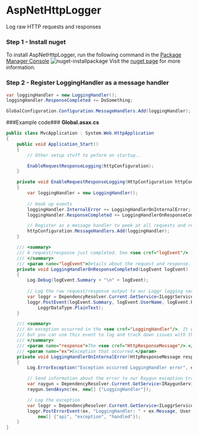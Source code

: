 AspNetHttpLogger
================
Log raw HTTP requests and responses

### Step 1 - Install nuget
To install AspNetHttpLogger, run the following command in the [Package Manager Console](http://docs.nuget.org/docs/start-here/using-the-package-manager-console)
![nuget-installpackage](https://cloud.githubusercontent.com/assets/787816/4447419/adb615a8-480a-11e4-81a0-bd29c231ef4c.png)
Visit the [nuget page](https://www.nuget.org/packages/AspNetHttpLogger/) for more information.

### Step 2 - Register LoggingHandler as a message handler
```csharp
var loggingHandler = new LoggingHandler();
loggingHandler.ResponseCompleted += DoSomething;

GlobalConfiguration.Configuration.MessageHandlers.Add(loggingHandler);
```

###Example code###
**Global.asax.cs**
```csharp
public class MvcApplication : System.Web.HttpApplication
{
    public void Application_Start()
    {
        // Other setup stuff to peform on startup..

        EnableRequestResponseLogging(httpConfiguration);
    }

    private void EnableRequestResponseLogging(HttpConfiguration httpConfiguration)
    {
        var loggingHandler = new LoggingHandler();
        
        // Hook up events
        loggingHandler.InternalError += LoggingHandlerOnInternalError;
        loggingHandler.ResponseCompleted += LoggingHandlerOnResponseCompleted;

        // Register as a message handler to peek at all requests and responses
        httpConfiguration.MessageHandlers.Add(loggingHandler);
    }

    /// <summary>
    /// A request/response just completed. See <see cref="logEvent"/> for more details.
    /// </summary>
    /// <param name="logEvent">Details about the request and response. Call <see cref="LogEvent.ToString"/> for a pre-formatted string output.</param>
    private void LoggingHandlerOnResponseCompleted(LogEvent logEvent)
    {
        Log.Debug(logEvent.Summary + "\n" + logEvent);
        
        // Log the raw request/response output to our Loggr logging service
        var loggr = DependencyResolver.Current.GetService<ILoggrService>();
        loggr.PostEvent(logEvent.Summary, logEvent.UserName, logEvent.Request, new[] {"api", "log", "raw"}, logEvent.ToString(),
            LoggrDataType.PlainText);
    }

    /// <summary>
    /// An exception occurred in the <see cref="LoggingHandler"/>. It will be silently ignored,
    /// but you can use this event to log and track down issues with the handler.
    /// </summary>
    /// <param name="response">The <see cref="HttpResponseMessage"/>.</param>
    /// <param name="ex">Exception that occurred.</param>
    private void LoggingHandlerOnInternalError(HttpResponseMessage response, Exception ex)
    {
        Log.ErrorException("Exception occurred LoggingHandler error", ex);

        // Send information about the error to our Raygun exception tracking service
        var raygun = DependencyResolver.Current.GetService<IRaygunService>();
        raygun.SendAsync(ex, new[] {"LoggingHandler"});

        // Log the exception
        var loggr = DependencyResolver.Current.GetService<ILoggrService>();
        loggr.PostErrorEvent(ex, "LoggingHandler: " + ex.Message, User.Identity.Name, response.RequestMessage,
            new[] {"api", "exception", "handled"});
    }
}
```
